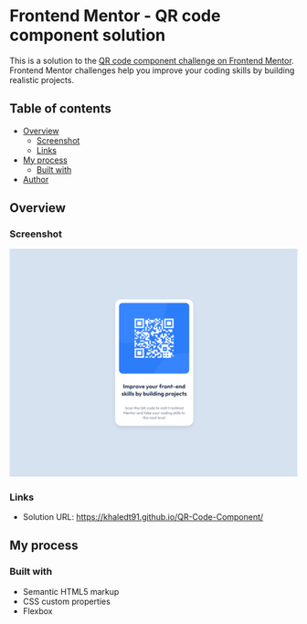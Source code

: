 # Frontend Mentor - QR code component solution
This is a solution to the [QR code component challenge on Frontend Mentor](https://www.frontendmentor.io/challenges/qr-code-component-iux_sIO_H). Frontend Mentor challenges help you improve your coding skills by building realistic projects.
## Table of contents
- [Overview](#overview)
  - [Screenshot](#screenshot)
  - [Links](#links)
- [My process](#my-process)
  - [Built with](#built-with)
- [Author](#author)
 ## Overview
 ### Screenshot
 ![](./images/Solution.png)
 ### Links
 - Solution URL: https://khaledt91.github.io/QR-Code-Component/
 ## My process
 ### Built with
- Semantic HTML5 markup
- CSS custom properties
- Flexbox
